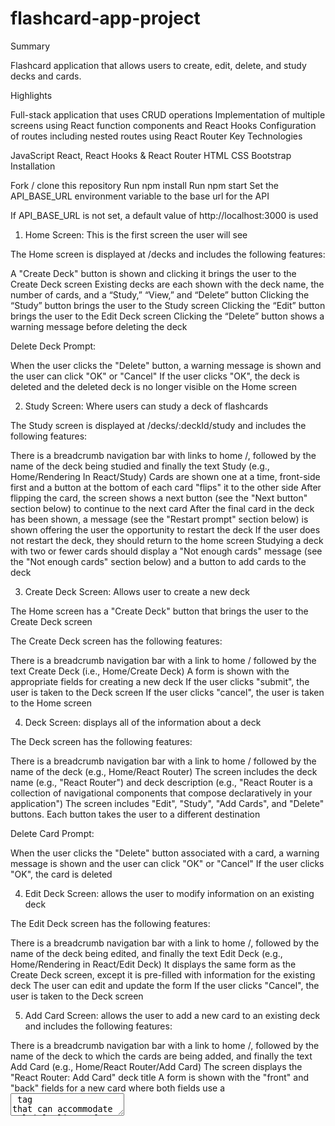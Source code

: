 # flashcard-app-project

Summary

Flashcard application that allows users to create, edit, delete, and study decks and cards.

Highlights

Full-stack application that uses CRUD operations
Implementation of multiple screens using React function components and React Hooks
Configuration of routes including nested routes using React Router
Key Technologies

JavaScript
React, React Hooks & React Router
HTML
CSS
Bootstrap
Installation

Fork / clone this repository
Run npm install
Run npm start
Set the API_BASE_URL environment variable to the base url for the API

If API_BASE_URL is not set, a default value of http://localhost:3000 is used


1) Home Screen: This is the first screen the user will see


The Home screen is displayed at /decks and includes the following features:

A "Create Deck" button is shown and clicking it brings the user to the Create Deck screen
Existing decks are each shown with the deck name, the number of cards, and a “Study,” “View,” and “Delete” button
Clicking the “Study” button brings the user to the Study screen
Clicking the “Edit” button brings the user to the Edit Deck screen
Clicking the “Delete” button shows a warning message before deleting the deck


Delete Deck Prompt:

When the user clicks the "Delete" button, a warning message is shown and the user can click "OK" or "Cancel"
If the user clicks "OK", the deck is deleted and the deleted deck is no longer visible on the Home screen


2) Study Screen: Where users can study a deck of flashcards

The Study screen is displayed at /decks/:deckId/study and includes the following features:

There is a breadcrumb navigation bar with links to home /, followed by the name of the deck being studied and finally the text Study (e.g., Home/Rendering In React/Study)
Cards are shown one at a time, front-side first and a button at the bottom of each card "flips" it to the other side
After flipping the card, the screen shows a next button (see the "Next button" section below) to continue to the next card
After the final card in the deck has been shown, a message (see the "Restart prompt" section below) is shown offering the user the opportunity to restart the deck If the user does not restart the deck, they should return to the home screen
Studying a deck with two or fewer cards should display a "Not enough cards" message (see the "Not enough cards" section below) and a button to add cards to the deck


3) Create Deck Screen: Allows user to create a new deck

The Home screen has a "Create Deck" button that brings the user to the Create Deck screen

The Create Deck screen has the following features:

There is a breadcrumb navigation bar with a link to home / followed by the text Create Deck (i.e., Home/Create Deck)
A form is shown with the appropriate fields for creating a new deck
If the user clicks "submit", the user is taken to the Deck screen
If the user clicks "cancel", the user is taken to the Home screen


4) Deck Screen: displays all of the information about a deck

The Deck screen has the following features:

There is a breadcrumb navigation bar with a link to home / followed by the name of the deck (e.g., Home/React Router)
The screen includes the deck name (e.g., "React Router") and deck description (e.g., "React Router is a collection of navigational components that compose declaratively in your application")
The screen includes "Edit", "Study", "Add Cards", and "Delete" buttons. Each button takes the user to a different destination


Delete Card Prompt:

When the user clicks the "Delete" button associated with a card, a warning message is shown and the user can click "OK" or "Cancel"
If the user clicks "OK", the card is deleted


4) Edit Deck Screen: allows the user to modify information on an existing deck

The Edit Deck screen has the following features:

There is a breadcrumb navigation bar with a link to home /, followed by the name of the deck being edited, and finally the text Edit Deck (e.g., Home/Rendering in React/Edit Deck)
It displays the same form as the Create Deck screen, except it is pre-filled with information for the existing deck
The user can edit and update the form
If the user clicks "Cancel", the user is taken to the Deck screen


5) Add Card Screen: allows the user to add a new card to an existing deck and includes the following features:

There is a breadcrumb navigation bar with a link to home /, followed by the name of the deck to which the cards are being added, and finally the text Add Card (e.g., Home/React Router/Add Card)
The screen displays the "React Router: Add Card" deck title
A form is shown with the "front" and "back" fields for a new card where both fields use a <textarea> tag that can accommodate multiple lines of text.
If the user clicks "Save", a new card is created and associated with the relevant deck. Then the form is cleared and the process for adding a card is restarted
If the user clicks "Done", the user is taken to the Deck screen


6) Edit Card Screen: allows the user to modify information on an existing card and has the following features:

There is a breadcrumb navigation bar with a link to home /, followed by the name of the deck of which the edited card is a member, and finally the text Edit Card :cardId (e.g., Home/Deck React Router/Edit Card 4)
It displays the same form as the Add Card screen, except it is pre-filled with information for the existing card. It can be edited and updated
If the user clicks on either "Save" or "Cancel", the user is taken to the Deck screen
